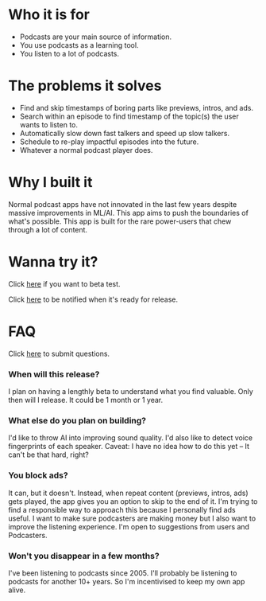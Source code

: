 # Who it is for
- Podcasts are your main source of information.
- You use podcasts as a learning tool.
- You listen to a lot of podcasts.

# The problems it solves
- Find and skip timestamps of boring parts like previews, intros, and ads.
- Search within an episode to find timestamp of the topic(s) the user wants to listen to.
- Automatically slow down fast talkers and speed up slow talkers. 
- Schedule to re-play impactful episodes into the future.
- Whatever a normal podcast player does.

# Why I built it
Normal podcast apps have not innovated in the last few years despite massive improvements in ML/AI. This app aims to push the boundaries of what's possible. This app is built for the rare power-users that chew through a lot of content.

# Wanna try it?

Click [here](https://forms.gle/aYynad7153YYX7Aw5) if you want to beta test.

Click [here](https://forms.gle/LHXSeeG4TZiszqH38) to be notified when it's ready for release.

# FAQ
Click [here](https://forms.gle/eW1TchfS8ubHsrL78) to submit questions.

### When will this release?
I plan on having a lengthly beta to understand what you find valuable. Only then will I release. It could be 1 month or 1 year.

### What else do you plan on building?
I'd like to throw AI into improving sound quality. I'd also like to detect voice fingerprints of each speaker. Caveat: I have no idea how to do this yet – It can't be that hard, right?

### You block ads?
It can, but it doesn't. Instead, when repeat content (previews, intros, ads) gets played, the app gives you an option to skip to the end of it. I'm trying to find a responsible way to approach this because I personally find ads useful. I want to make sure podcasters are making money but I also want to improve the listening experience. I'm open to suggestions from users and Podcasters.

### Won't you disappear in a few months?
I've been listening to podcasts since 2005. I'll probably be listening to podcasts for another 10+ years. So I'm incentivised to keep my own app alive.

